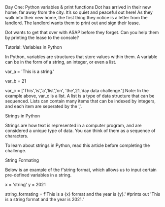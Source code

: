 Day One: Python variables & print functions
Dot has arrived in their new home, far away from the city. It’s so quiet and peaceful out here! As they walk into their new home, the first thing they notice is a letter from the landlord. The landlord wants them to print out and sign their lease.

Dot wants to get that over with ASAP before they forget. Can you help them by printing the lease to the console?

Tutorial:
Variables in Python

In Python, variables are structures that store values within them. A variable can be in the form of a string, an integer, or even a list.

var_a = 'This is a string.'

var_b = 21

var_c = ['This','is','a','list','on', 'the',21,'day data challenge.']
Note: In the example above, var_c is a list. A list is a type of data structure that can be sequenced. Lists can contain many items that can be indexed by integers, and each item are seperated by the ','.

Strings in Python

Strings are how text is represented in a computer program, and are considered a unique type of data. You can think of them as a sequence of characters.

To learn about strings in Python, read this article before completing the challenge.

String Formating

Below is an example of the f'string format, which allows us to input certain pre-defined variables in a string.

x = 'string'
y = 2021

string_formating = f'This is a {x} format and the year is {y}.' #prints out 'This is a string format and the year is 2021."
